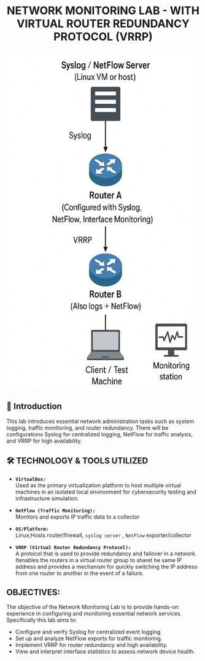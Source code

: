 <h1 = align=center>NETWORK MONITORING LAB - WITH VIRTUAL ROUTER REDUNDANCY PROTOCOL (VRRP) </h1>

<p align="center">
<img width="756" height="883" alt="Untitled Diagram drawio (3)" src="https://raw.githubusercontent.com/DanielTsang26/network-monitoring-lab/refs/heads/main/network_admin_lab.png" />
</p>

## 📌 Introduction

This lab introduces essential network administration tasks such as system logging, traffic monitoring, and router redundancy.  There will be configurations Syslog for centralized logging, NetFlow for traffic analysis, and VRRP for high availability.


## 🛠️ TECHNOLOGY & TOOLS UTILIZED
- **`VirtualBox:`**  
  Used as the primary virtualization platform to host multiple virtual machines in an isolated local environment for cybersecurity testing and infrastructure simulation.

- **`NetFlow (Traffic Monitoring):`**  
  Monitors and exports IP traffic data to a collector

- **`OS/Platform:`**  
  Linux;Hosts router/firewall, `syslog server` , `NetFlow` exporter/collector

- **`VRRP (Virtual Router Redundancy Protocol):`**  
A protocol that is used to provide redundancy and failover in a network. Itenables the routers in a virtual router group to sharet he same IP address and provides a mechanism for quickly switching the IP address from one router to another in the event of a failure.


## OBJECTIVES:

The objective of the Network Monitoring Lab is to provide hands-on experience in configuring and monitoring essential network services. 
Specifically this lab aims to:

- Configure and verify Syslog for centralized event logging.
- Set up and analyze NetFlow exports for traffic monitoring.
- Implement VRRP for router redundancy and high availability.
- View and interpret interface statistics to assess network device health.



